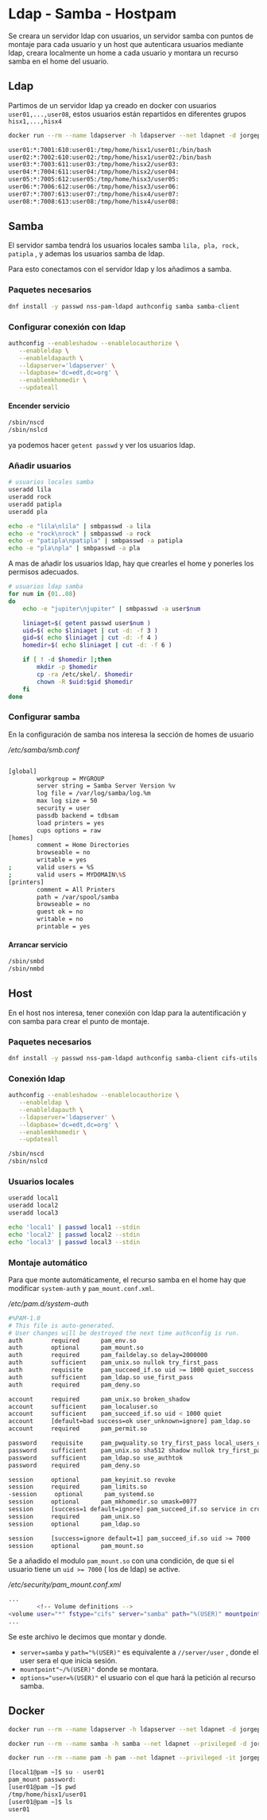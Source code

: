 # Ldap - Samba - Hostpam

Se creara un servidor ldap con usuarios, un servidor samba con puntos de montaje para cada usuario y un host que autenticara usuarios mediante ldap, creara localmente un home a cada usuario y montara un recurso samba en el home del usuario.



## Ldap

Partimos de un servidor ldap ya creado en docker con usuarios `user01,...,user08`, estos usuarios están repartidos en diferentes grupos `hisx1,...,hisx4`

```bash
docker run --rm --name ldapserver -h ldapserver --net ldapnet -d jorgepastorr/ldapserver19
```

```bash
user01:*:7001:610:user01:/tmp/home/hisx1/user01:/bin/bash
user02:*:7002:610:user02:/tmp/home/hisx1/user02:/bin/bash
user03:*:7003:611:user03:/tmp/home/hisx2/user03:
user04:*:7004:611:user04:/tmp/home/hisx2/user04:
user05:*:7005:612:user05:/tmp/home/hisx3/user05:
user06:*:7006:612:user06:/tmp/home/hisx3/user06:
user07:*:7007:613:user07:/tmp/home/hisx4/user07:
user08:*:7008:613:user08:/tmp/home/hisx4/user08:
```



## Samba

El servidor samba tendrá los usuarios locales samba `lila, pla, rock, patipla` , y ademas los usuarios samba de ldap.

Para esto conectamos con el servidor ldap y los añadimos a samba.

### Paquetes necesarios

```bash
dnf install -y passwd nss-pam-ldapd authconfig samba samba-client
```



### Configurar conexión con ldap

```bash
authconfig --enableshadow --enablelocauthorize \
   --enableldap \
   --enableldapauth \
   --ldapserver='ldapserver' \
   --ldapbase='dc=edt,dc=org' \
   --enablemkhomedir \
   --updateall
```

#### Encender servicio

```bash
/sbin/nscd
/sbin/nslcd
```

ya podemos hacer `getent passwd` y ver los usuarios ldap.



### Añadir usuarios 

```bash
# usuarios locales samba
useradd lila
useradd rock
useradd patipla
useradd pla 

echo -e "lila\nlila" | smbpasswd -a lila
echo -e "rock\nrock" | smbpasswd -a rock
echo -e "patipla\npatipla" | smbpasswd -a patipla
echo -e "pla\npla" | smbpasswd -a pla
```



A mas de añadir los usuarios ldap, hay que crearles el home y ponerles los permisos adecuados.

```bash
# usuarios ldap samba
for num in {01..08}
do 
    echo -e "jupiter\njupiter" | smbpasswd -a user$num 

    liniaget=$( getent passwd user$num )
    uid=$( echo $liniaget | cut -d: -f 3 )
    gid=$( echo $liniaget | cut -d: -f 4 )
    homedir=$( echo $liniaget | cut -d: -f 6 )

    if [ ! -d $homedir ];then
        mkdir -p $homedir
        cp -ra /etc/skel/. $homedir
        chown -R $uid:$gid $homedir
    fi
done
```



### Configurar samba

En la configuración de samba nos interesa la sección de homes de usuario

*/etc/samba/smb.conf* 

```bash

[global]
        workgroup = MYGROUP
        server string = Samba Server Version %v
        log file = /var/log/samba/log.%m
        max log size = 50
        security = user
        passdb backend = tdbsam
        load printers = yes
        cups options = raw
[homes]
        comment = Home Directories
        browseable = no
        writable = yes
;       valid users = %S
;       valid users = MYDOMAIN\%S
[printers]
        comment = All Printers
        path = /var/spool/samba
        browseable = no
        guest ok = no
        writable = no
        printable = yes
```

#### Arrancar servicio

```bash
/sbin/smbd
/sbin/nmbd
```



## Host

En el host nos interesa, tener conexión con ldap para la autentificación y con samba para crear el punto de montaje.

###  Paquetes necesarios

```bash
dnf install -y passwd nss-pam-ldapd authconfig samba-client cifs-utils pam_mount
```



### Conexión ldap

```bash
authconfig --enableshadow --enablelocauthorize \
   --enableldap \
   --enableldapauth \
   --ldapserver='ldapserver' \
   --ldapbase='dc=edt,dc=org' \
   --enablemkhomedir \
   --updateall
```

```bash
/sbin/nscd
/sbin/nslcd
```



### Usuarios locales

```bash
useradd local1
useradd local2
useradd local3

echo 'local1' | passwd local1 --stdin
echo 'local2' | passwd local2 --stdin
echo 'local3' | passwd local3 --stdin
```



### Montaje automático

Para que monte automáticamente, el recurso samba en el home hay que modificar `system-auth` y `pam_mount.conf.xml`.

*/etc/pam.d/system-auth* 

```bash
#%PAM-1.0
# This file is auto-generated.
# User changes will be destroyed the next time authconfig is run.
auth        required      pam_env.so
auth        optional      pam_mount.so
auth        required      pam_faildelay.so delay=2000000
auth        sufficient    pam_unix.so nullok try_first_pass
auth        requisite     pam_succeed_if.so uid >= 1000 quiet_success
auth        sufficient    pam_ldap.so use_first_pass
auth        required      pam_deny.so

account     required      pam_unix.so broken_shadow
account     sufficient    pam_localuser.so
account     sufficient    pam_succeed_if.so uid < 1000 quiet
account     [default=bad success=ok user_unknown=ignore] pam_ldap.so
account     required      pam_permit.so

password    requisite     pam_pwquality.so try_first_pass local_users_only retry=3 authtok_type=
password    sufficient    pam_unix.so sha512 shadow nullok try_first_pass use_authtok
password    sufficient    pam_ldap.so use_authtok
password    required      pam_deny.so

session     optional      pam_keyinit.so revoke
session     required      pam_limits.so
-session     optional      pam_systemd.so
session     optional      pam_mkhomedir.so umask=0077
session     [success=1 default=ignore] pam_succeed_if.so service in crond quiet use_uid
session     required      pam_unix.so
session     optional      pam_ldap.so

session     [success=ignore default=1] pam_succeed_if.so uid >= 7000
session     optional      pam_mount.so
```

Se a añadido el modulo `pam_mount.so` con  una condición, de que si el usuario tiene un `uid >= 7000` ( los de ldap) se active.



*/etc/security/pam_mount.conf.xml*

```bash
...		
		<!-- Volume definitions -->
<volume user="*" fstype="cifs" server="samba" path="%(USER)" mountpoint="~/%(USER)" options="user=%(USER)" />
...
```

Se este archivo le decimos que montar y donde.

- `server=samba` y `path="%(USER)"` es equivalente a `//server/user` , donde el user sera el que inicia sesión.
- `mountpoint"~/%(USER)"` donde se montara.
- `options="user=%(USER)"`  el usuario con el que hará la petición al recurso samba.



## Docker

```bash
docker run --rm --name ldapserver -h ldapserver --net ldapnet -d jorgepastorr/ldapserver19

docker run --rm --name samba -h samba --net ldapnet --privileged -d jorgepastorr/samba19:pam

docker run --rm --name pam -h pam --net ldapnet --privileged -it jorgepastorr/hostpam19:samba

```



```bash
[local1@pam ~]$ su - user01
pam_mount password:
[user01@pam ~]$ pwd
/tmp/home/hisx1/user01
[user01@pam ~]$ ls
user01
```

